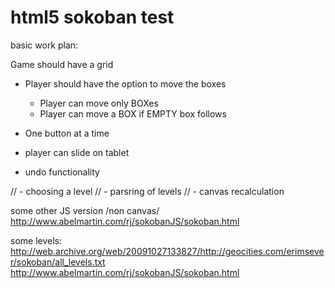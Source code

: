 html5 sokoban test
========

basic work plan:


Game should have a grid

- Player should have the option to move the boxes

	- Player can move only BOXes
	- Player can move a BOX if EMPTY box follows

- One button at a time
- player can slide on tablet
- undo functionality


// - choosing a level
// - parsring of levels
// - canvas recalculation

some other JS version /non canvas/
http://www.abelmartin.com/rj/sokobanJS/sokoban.html

some levels:
http://web.archive.org/web/20091027133827/http://geocities.com/erimsever/sokoban/all_levels.txt
http://www.abelmartin.com/rj/sokobanJS/sokoban.html